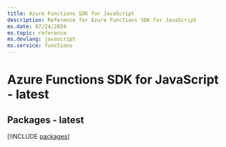```yaml
---
title: Azure Functions SDK for JavaScript
description: Reference for Azure Functions SDK for JavaScript
ms.date: 07/24/2024
ms.topic: reference
ms.devlang: javascript
ms.service: functions
---
```

# Azure Functions SDK for JavaScript - latest
## Packages - latest
[!INCLUDE [packages](functions-index.md)]